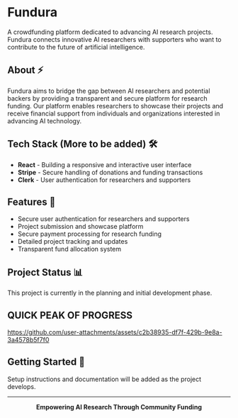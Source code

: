 # Fundura
A crowdfunding platform dedicated to advancing AI research projects. Fundura connects innovative AI researchers with supporters who want to contribute to the future of artificial intelligence.

## About ⚡
Fundura aims to bridge the gap between AI researchers and potential backers by providing a transparent and secure platform for research funding. Our platform enables researchers to showcase their projects and receive financial support from individuals and organizations interested in advancing AI technology.

## Tech Stack (More to be added) 🛠️
- **React** - Building a responsive and interactive user interface
- **Stripe** - Secure handling of donations and funding transactions
- **Clerk** - User authentication for researchers and supporters

## Features 🎯
- Secure user authentication for researchers and supporters
- Project submission and showcase platform
- Secure payment processing for research funding
- Detailed project tracking and updates
- Transparent fund allocation system


## Project Status 📊
This project is currently in the planning and initial development phase.

## QUICK PEAK OF PROGRESS


https://github.com/user-attachments/assets/c2b38935-df7f-429b-9e8a-3a4578b5f7f0






## Getting Started 🚀
Setup instructions and documentation will be added as the project develops.

---

<div align="center">
 
**Empowering AI Research Through Community Funding**

</div>
